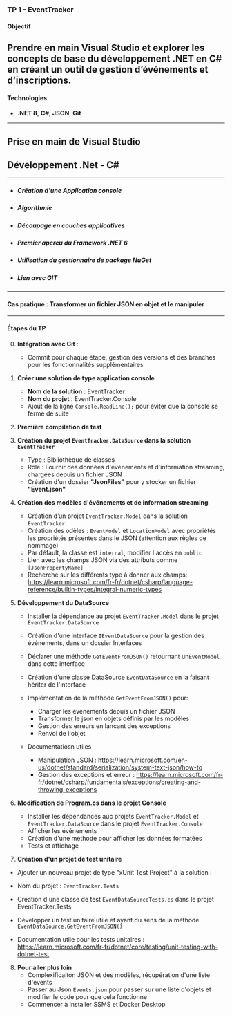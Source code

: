### TP 1 - EventTracker

#### Objectif
Prendre en main Visual Studio et explorer les concepts de base du développement .NET en C# en créant un outil de gestion d’événements et d’inscriptions.
---
#### Technologies
- **.NET 8**, **C#**, **JSON**, **Git**
---
## Prise en main de Visual Studio
## Développement .Net - C#
---
- ##### Création d'une Application console
- ##### Algorithmie
- ##### Découpage en couches applicatives
- ##### Premier apercu du Framework .NET 6
- ##### Utilisation du gestionnaire de package NuGet 
- ##### Lien avec GIT
---
#### Cas pratique : Transformer un fichier JSON en objet et le manipuler
---

#### Étapes du TP

0. **Intégration avec Git** : 
   - Commit pour chaque étape, gestion des versions et des branches pour les fonctionnalités supplémentaires

1. **Créer une solution de type application console**
   - **Nom de la solution** : EventTracker
   - **Nom du projet** : EventTracker.Console
   - Ajout de la ligne `Console.ReadLine();` pour éviter que la console se ferme de suite

2. **Première compilation de test**

3. **Création du projet `EventTracker.DataSource` dans la solution `EventTracker`**
   - Type : Bibliothèque de classes
   - Rôle : Fournir des données d'événements et d'information streaming, chargées depuis un fichier JSON
   - Création d'un dossier **"JsonFiles"** pour y stocker un fichier **"Event.json"**

4. **Création des modèles d'événements et de information streaming**
   - Création d’un projet `EventTracker.Model` dans la solution `EventTracker`
   - Création des odèles : `EventModel` et `LocationModel` avec propriétés les propriétés présentes dans le JSON (attention aux règles de nommage)
   - Par défault, la classe est `internal`, modifier l'accès en `public`
   - Lien avec les champs JSON via des attributs comme `[JsonPropertyName]`
   - Recherche sur les différents type à donner aux champs: https://learn.microsoft.com/fr-fr/dotnet/csharp/language-reference/builtin-types/integral-numeric-types


5. **Développement du DataSource**
   - Installer la dépendance au projet `EventTracker.Model` dans le projet `EventTracker.DataSource`
   - Création d'une interface `IEventDataSource` pour la gestion des événements, dans un dossier Interfaces
   - Déclarer une méthode `GetEventFromJSON()` retournant un`EventModel` dans cette interface
   - Création d'une classe DataSource `EventDataSource` en la faisant hériter de l'interface
   - Implémentation de la méthode `GetEventFromJSON()` pour:
      - Charger les événements depuis un fichier JSON
      - Transformer le json en objets définis par les modèles
      - Gestion des erreurs en lancant des exceptions
      - Renvoi de l'objet

   - Documentatiosn utiles  
      - Manipulation JSON : https://learn.microsoft.com/en-us/dotnet/standard/serialization/system-text-json/how-to
      - Gestion des exceptions et erreur : https://learn.microsoft.com/fr-fr/dotnet/csharp/fundamentals/exceptions/creating-and-throwing-exceptions


6. **Modification de Program.cs dans le projet Console**
   - Installer les dépendances auc projets `EventTracker.Model` et `EventTracker.DataSource` dans le projet `EventTracker.Console`
   - Afficher les événements
   - Création d'une méthode pour afficher les données formatées
   - Tests et affichage


7. **Création d'un projet de test unitaire**

- Ajouter un nouveau projet de type "xUnit Test Project" à la solution :
- Nom du projet : `EventTracker.Tests`
- Création d'une classe de test `EventDataSourceTests.cs` dans le projet EventTracker.Tests
- Développer un test unitaire utile et ayant du sens de la méthode `EventDataSource.GetEventFromJSON()`

- Documentation utile pour les tests unitaires : https://learn.microsoft.com/fr-fr/dotnet/core/testing/unit-testing-with-dotnet-test


8. **Pour aller plus loin**
   - Complexificaiton JSON et des modèles, récupération d'une liste d'events
   - Passer au Json `Events.json` pour passer sur une liste d'objets et modifier le code pour que cela fonctionne
   - Commencer à installer SSMS et Docker Desktop  

